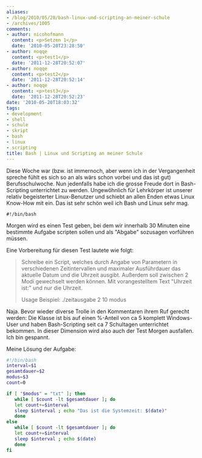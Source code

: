 ```yaml
---
aliases:
- /blog/2010/05/20/bash-linux-und-scripting-an-meiner-schule
- /archives/1005
comments:
- author: nicohofmann
  content: <p>Setzen 1</p>
  date: '2010-05-20T23:28:50'
- author: noqqe
  content: <p>test1</p>
  date: '2011-12-28T20:52:07'
- author: noqqe
  content: <p>test2</p>
  date: '2011-12-28T20:52:14'
- author: noqqe
  content: <p>test3</p>
  date: '2011-12-28T20:52:23'
date: '2010-05-20T18:03:32'
tags:
- development
- shell
- schule
- skript
- bash
- linux
- scripting
title: Bash | Linux und Scripting an meiner Schule
---
```


Diese Woche war (bzw. ist immernoch, aber wenn ich in der Vergangenheit
spreche fühlt es sich so an als wärs schon vorbei und das ist gut)
Berufsschulwoche. Nun jedenfalls habe ich die grosse Freude dort in
Bash-Scripting unterrichtet zu werden. Ungewöhnlich für Lehrkörper ist
unserer relativ begeisterter Linux-Benutzer und schiebt an allen Enden
etwas Linux Know-How mit ein. Das ist sehr schön weil ich Bash und Linux
sehr mag.

`#!/bin/bash`

Morgen wird es einen Test geben, bei dem wir innerhalb 30 Minuten eine
bestimmte Aufgabe scripten sollen und als "Abgabe" sozusagen vorführen
müssen.

Eine Vorbereitung für diesen Test lautete wie folgt:

> Schreibe ein Script, welches durch Angabe von Parametern in verschiedenen
> Zeitintervallen und maximaler Ausführdauer das aktuelle Datum und die
> Uhrzeit ausgibt. Außerdem soll zwischen 2 Modi gewechselt werden können.
> Mit vorangestelltem Text "Uhrzeit ist:" und nur die Uhrzeit.
>
> Usage Beispiel:
> ./zeitausgabe 2 10 modus

Naja. Bevor wieder diverse Trolle in den Kommentaren ihrem Ruf gerecht
werden: Die Klasse ist bis auf einen %-Anteil von ca 5 komplett
Windows-User und haben Bash-Scripting seit ca 7 Schultagen unterrichtet
bekommen. In dieser Dimension wird also auch der Test Morgen ausfallen. Ich
bin gespannt.

Meine Lösung der Aufgabe:

``` bash
#!/bin/bash
interval=$1
gesamtdauer=$2
modus=$3
count=0

if [ "$modus" = "txt" ]; then
   while [ $count -lt $gesamtdauer ]; do
   let count+=$interval
   sleep $interval ; echo "Das ist die Systemzeit: $(date)"
   done
else
   while [ $count -lt $gesamtdauer ]; do
   let count+=$interval
   sleep $interval ; echo $(date)
   done
fi
```
